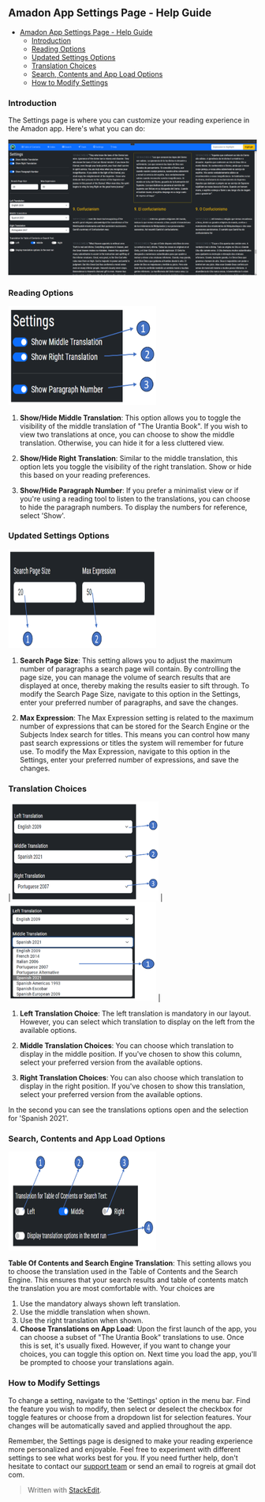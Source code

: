 ## Amadon App Settings Page - Help Guide

<!-- TOC start (generated with https://github.com/derlin/bitdowntoc) -->

- [Amadon App Settings Page - Help Guide](#amadon-app-settings-page-help-guide)
  * [Introduction](#introduction)
  * [Reading Options](#reading-options)
  * [Updated Settings Options](#updated-settings-options)
  * [Translation Choices](#translation-choices)
  * [Search,  Contents and App Load Options](#search-contents-and-app-load-options)
  * [How to Modify Settings](#how-to-modify-settings)

<!-- TOC end -->

### Introduction

The Settings page is where you can customize your reading experience in the Amadon app. Here's what you can do:

![The Settings Page](images/Settings.png)

### Reading Options

<img src="images/Settings01.png" alt="Reading Options" width="300" height="200" />

1.  **Show/Hide Middle Translation**: This option allows you to toggle the visibility of the middle translation of "The Urantia Book". If you wish to view two translations at once, you can choose to show the middle translation. Otherwise, you can hide it for a less cluttered view.
    
2.  **Show/Hide Right Translation**: Similar to the middle translation, this option lets you toggle the visibility of the right translation. Show or hide this based on your reading preferences.
    
3.  **Show/Hide Paragraph Number**: If you prefer a minimalist view or if you're using a reading tool to listen to the translations, you can choose to hide the paragraph numbers. To display the numbers for reference, select 'Show'.

### Updated Settings Options

<img src="images/Settings02.png" alt="Updated Settings Options" width="300" height="200" />

1.  **Search Page Size**: This setting allows you to adjust the maximum number of paragraphs a search page will contain. By controlling the page size, you can manage the volume of search results that are displayed at once, thereby making the results easier to sift through. To modify the Search Page Size, navigate to this option in the Settings, enter your preferred number of paragraphs, and save the changes.
    
2.  **Max Expression**: The Max Expression setting is related to the maximum number of expressions that can be stored for the Search Engine or the Subjects Index search for titles. This means you can control how many past search expressions or titles the system will remember for future use. To modify the Max Expression, navigate to this option in the Settings, enter your preferred number of expressions, and save the changes.    

### Translation Choices
|<img src="images/Settings03.png" alt="Translation Choices" width="300" height="200" /> |<img src="images/Settings04.png" alt="How to select a translation" width="300" height="200" />  |


1.  **Left Translation Choice**: The left translation is mandatory in our layout. However, you can select which translation to display on the left from the available options.
    
2.  **Middle Translation Choices**: You can choose which translation to display in the middle position. If you've chosen to show this column, select your preferred version from the available options.

3. **Right Translation Choices**: You can also choose which translation to display in the right position. If you've chosen to show this translation, select your preferred version from the available options.
    
In the second you can see the translations options open and the selection for 'Spanish 2021'.

### Search,  Contents and App Load Options
<img src="images/Settings05.png" alt="Search, Contents and App Load Options" width="300" height="200" />

**Table Of Contents and Search Engine Translation**: This setting allows you to choose the translation used in the Table of Contents and the Search Engine. This ensures that your search results and table of contents match the translation you are most comfortable with. Your choices are
1.  Use the mandatory always shown left translation.
2.  Use the middle translation when shown.
3.  Use the right translation when shown.
4.  **Choose Translations on App Load**: Upon the first launch of the app, you can choose a subset of "The Urantia Book" translations to use. Once this is set, it's usually fixed. However, if you want to change your choices, you can toggle this option on. Next time you load the app, you'll be prompted to choose your translations again.

### How to Modify Settings

To change a setting, navigate to the 'Settings' option in the menu bar. Find the feature you wish to modify, then select or deselect the checkbox for toggle features or choose from a dropdown list for selection features. Your changes will be automatically saved and applied throughout the app.

Remember, the Settings page is designed to make your reading experience more personalized and enjoyable. Feel free to experiment with different settings to see what works best for you. If you need further help, don't hesitate to contact our  [support team](https://github.com/Rogreis/UbStudyHelpMAUI/issues) or send an email to rogreis at gmail dot com.


> Written with [StackEdit](https://stackedit.io/).
<!--stackedit_data:
eyJoaXN0b3J5IjpbMTg0NTAzMjQ2MywtNjMwNTk3NDk5LC0yMD
k3MzA4MDE2LDI0NDMzODg1OSwxMDI0MDM2OTI5LDE0NTk4MDY0
NTQsMTA5NDIzNjk5MSwtMjAwMDU4MTE2NywtMTgxNzI5NDgzN1
19
-->